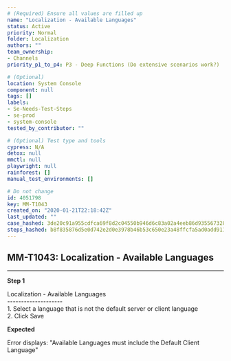 ```yaml
---
# (Required) Ensure all values are filled up
name: "Localization - Available Languages"
status: Active
priority: Normal
folder: Localization
authors: ""
team_ownership: 
- Channels
priority_p1_to_p4: P3 - Deep Functions (Do extensive scenarios work?)

# (Optional)
location: System Console
component: null
tags: []
labels: 
- Se-Needs-Test-Steps
- se-prod
- system-console
tested_by_contributor: ""

# (Optional) Test type and tools
cypress: N/A
detox: null
mmctl: null
playwright: null
rainforest: []
manual_test_environments: []

# Do not change
id: 4051798
key: MM-T1043
created_on: "2020-01-21T22:18:42Z"
last_updated: ""
case_hashed: 3de20c91a955cdfca69f8d2c04550b946d6c83a02a4eeb86d93556732810e1e55e2caf84b958623c568a18bcc7dd50df
steps_hashed: b8f835876d5e0d742e2d0e3978b46b53c650e23a48ffcfa5ad0add911954a3510da69ce3e0673356a2f8bb6f0e32333f
---
```


<!-- (Auto-generated) Based on frontmatter's "key" and "name" -->

## MM-T1043: Localization - Available Languages

---

**Step 1**

Localization - Available Languages\
\--------------------\
1\. Select a language that is not the default server or client language\
2\. Click Save

**Expected**

Error displays: "Available Languages must include the Default Client Language"
